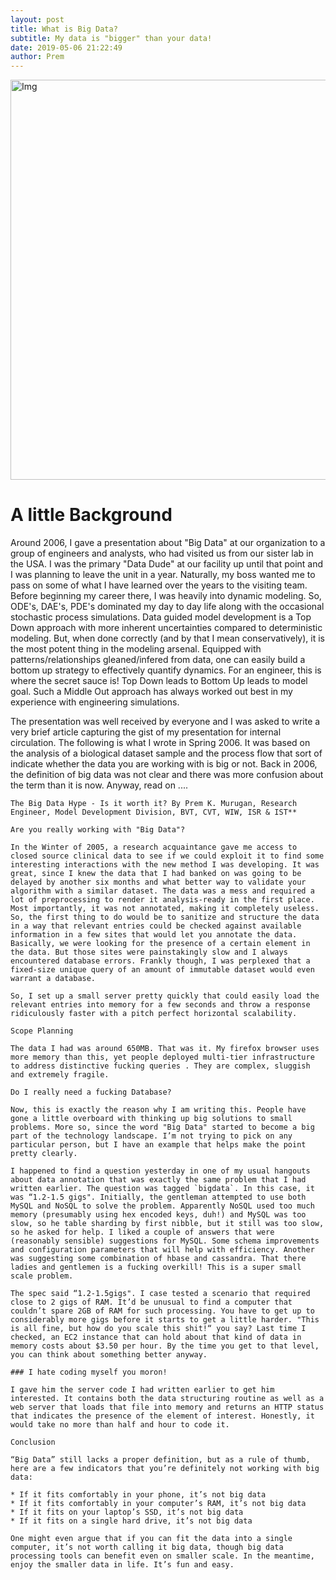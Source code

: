 ```yaml
---
layout: post
title: What is Big Data?
subtitle: My data is "bigger" than your data!
date: 2019-05-06 21:22:49
author: Prem
---
```


<div class="block">
          <left><img src="{{ site.baseurl }}/img/bd2.png" alt="Img" style="width:640px;"/></left>
          </div>
          
# A little Background

Around 2006, I gave a presentation about "Big Data" at our organization to a group of engineers and analysts, who had visited us from our sister lab in the USA. I was the primary "Data Dude" at our facility up until that point and I was planning to leave the unit in a year. Naturally, my boss wanted me to pass on some of what I have learned over the years to the visiting team. Before beginning my career there, I was heavily into dynamic modeling. So, ODE's, DAE's, PDE's dominated my day to day life along with the occasional stochastic process simulations. Data guided model development is a Top Down approach with more inherent uncertainties compared to deterministic modeling. But, when done correctly (and by that I mean conservatively), it is the most potent thing in the modeling arsenal. Equipped with patterns/relationships gleaned/infered from data, one can easily build a bottom up strategy to effectively quantify dynamics. For an engineer, this is where the secret sauce is! Top Down leads to Bottom Up leads to model goal. Such a Middle Out approach has always worked out best in my experience with engineering simulations. 

The presentation was well received by everyone and I was asked to write a very brief article capturing the gist of my presentation for internal circulation. The following is what I wrote in Spring 2006. It was based on the analysis of a biological dataset sample and the process flow that sort of indicate whether the data you are working with is big or not. Back in 2006, the definition of big data was not clear and there was more confusion about the term than it is now. Anyway, read on ....

```
The Big Data Hype - Is it worth it? By Prem K. Murugan, Research Engineer, Model Development Division, BVT, CVT, WIW, ISR & IST**

Are you really working with "Big Data"?

In the Winter of 2005, a research acquaintance gave me access to closed source clinical data to see if we could exploit it to find some interesting interactions with the new method I was developing. It was great, since I knew the data that I had banked on was going to be delayed by another six months and what better way to validate your algorithm with a similar dataset. The data was a mess and required a lot of preprocessing to render it analysis-ready in the first place. Most importantly, it was not annotated, making it completely useless. So, the first thing to do would be to sanitize and structure the data in a way that relevant entries could be checked against available information in a few sites that would let you annotate the data. Basically, we were looking for the presence of a certain element in the data. But those sites were painstakingly slow and I always encountered database errors. Frankly though, I was perplexed that a fixed-size unique query of an amount of immutable dataset would even warrant a database.

So, I set up a small server pretty quickly that could easily load the relevant entries into memory for a few seconds and throw a response ridiculously faster with a pitch perfect horizontal scalability.

Scope Planning

The data I had was around 650MB. That was it. My firefox browser uses more memory than this, yet people deployed multi-tier infrastructure to address distinctive fucking queries . They are complex, sluggish and extremely fragile.

Do I really need a fucking Database?

Now, this is exactly the reason why I am writing this. People have gone a little overboard with thinking up big solutions to small problems. More so, since the word "Big Data" started to become a big part of the technology landscape. I’m not trying to pick on any particular person, but I have an example that helps make the point pretty clearly.

I happened to find a question yesterday in one of my usual hangouts about data annotation that was exactly the same problem that I had written earlier. The question was tagged `bigdata`. In this case, it was “1.2-1.5 gigs". Initially, the gentleman attempted to use both MySQL and NoSQL to solve the problem. Apparently NoSQL used too much memory (presumably using hex encoded keys, duh!) and MySQL was too slow, so he table sharding by first nibble, but it still was too slow, so he asked for help. I liked a couple of answers that were (reasonably sensible) suggestions for MySQL. Some schema improvements and configuration parameters that will help with efficiency. Another was suggesting some combination of hbase and cassandra. That there ladies and gentlemen is a fucking overkill! This is a super small scale problem.

The spec said “1.2-1.5gigs". I case tested a scenario that required close to 2 gigs of RAM. It’d be unusual to find a computer that couldn’t spare 2GB of RAM for such processing. You have to get up to considerably more gigs before it starts to get a little harder. "This is all fine, but how do you scale this shit!“ you say? Last time I checked, an EC2 instance that can hold about that kind of data in memory costs about $3.50 per hour. By the time you get to that level, you can think about something better anyway.

### I hate coding myself you moron!

I gave him the server code I had written earlier to get him interested. It contains both the data structuring routine as well as a web server that loads that file into memory and returns an HTTP status that indicates the presence of the element of interest. Honestly, it would take no more than half and hour to code it.

Conclusion

“Big Data” still lacks a proper definition, but as a rule of thumb, here are a few indicators that you’re definitely not working with big data:

* If it fits comfortably in your phone, it’s not big data
* If it fits comfortably in your computer’s RAM, it’s not big data
* If it fits on your laptop’s SSD, it’s not big data
* If it fits on a single hard drive, it’s not big data

One might even argue that if you can fit the data into a single computer, it’s not worth calling it big data, though big data processing tools can benefit even on smaller scale. In the meantime, enjoy the smaller data in life. It’s fun and easy.

```
